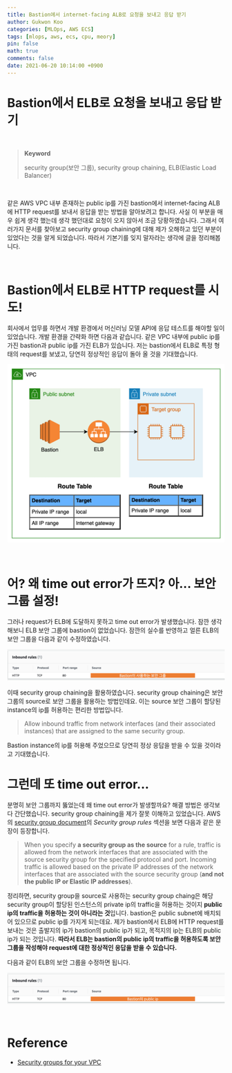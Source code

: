 ```yaml
---
title: Bastion에서 internet-facing ALB로 요청을 보내고 응답 받기
author: Gukwon Koo
categories: [MLOps, AWS ECS]
tags: [mlops, aws, ecs, cpu, meory]
pin: false
math: true
comments: false
date: 2021-06-20 10:14:00 +0900
---
```


# Bastion에서 ELB로 요청을 보내고 응답 받기

<br>

> **Keyword**
>
> security group(보안 그룹), security group chaining, ELB(Elastic Load Balancer)

<br>

같은 AWS VPC 내부 존재하는 public ip를 가진 bastion에서 internet-facing ALB에 HTTP request를 보내서 응답을 받는 방법을 알아보려고 합니다. 사실 이 부분을 매우 쉽게 생각 했는데 생각 했던대로 요청이 오지 않아서 조금 당황하였습니다. 그래서 여러가지 문서를 찾아보고 security group chaining에 대해 제가 오해하고 있던 부분이 있었다는 것을 알게 되었습니다. 따라서 기본기를 잊지 말자라는 생각에 글을 정리해봅니다.

<br>

# Bastion에서 ELB로 HTTP request를 시도!

회사에서 업무를 하면서 개발 환경에서 머신러닝 모델 API에 응답 테스트를 해야할 일이 있었습니다. 개발 환경을 간략화 하면 다음과 같습니다. 같은 VPC 내부에 public ip를 가진 bastion과 public ip를 가진 ELB가 있습니다. 저는 bastion에서 ELB로 특정 형태의 request를 보냈고, 당연히 정상적인 응답이 돌아 올 것을 기대했습니다.

![](/assets/img/post_img/bastion_ELB.png)

<br>

# 어? 왜 time out error가 뜨지? 아... 보안 그룹 설정!

그러나 request가 ELB에 도달하지 못하고 time out error가 발생했습니다. 잠깐 생각해보니 ELB 보안 그룹에 bastion이 없었습니다. 잠깐의 실수를 반영하고 얼른 ELB의 보안 그룹을 다음과 같이 수정하였습니다. 

![](/assets/img/post_img/ELB_SG.png)

이때 security group chaining을 활용하였습니다. security group chaining은 보안 그룹의 source로 보안 그룹을 활용하는 방법인데요. 이는 source 보안 그룹이 할당된 instance의 ip를 허용하는 편리한 방법입니다.

> Allow inbound traffic from network interfaces (and their associated instances) that are assigned to the same security group.

Bastion instance의 ip를 허용해 주었으므로 당연히 정상 응답을 받을 수 있을 것이라고 기대했습니다.

# 그런데 또 time out error...

분명히 보안 그룹까지 뚫었는데 왜 time out error가 발생할까요? 해결 방법은 생각보다 간단했습니다. security group chaining을 제가 잘못 이해하고 있었습니다. AWS의 [security group document](https://docs.aws.amazon.com/vpc/latest/userguide/VPC_SecurityGroups.html)의 *Security group rules* 섹션을 보면 다음과 같은 문장이 등장합니다.

> When you specify **a security group as the source** for a rule, traffic is allowed from the network interfaces that are associated with the source security group for the specified protocol and port. Incoming traffic is allowed based on the private IP addresses of the network interfaces that are associated with the source security group (**and not the public IP or Elastic IP addresses**). 

정리하면, security group을 source로 사용하는 security group chaing은 해당 security group이 할당된 인스턴스의 private ip의 traffic을 허용하는 것이지 **public ip의 traffic을 허용하는 것이 아니라는 것**입니다. bastion은 public subnet에 배치되어 있으므로 public ip를 가지게 되는데요. 제가 bastion에서 ELB에 HTTP request를 보내는 것은 출발지의 ip가 bastion의 public ip가 되고, 목적지의 ip는 ELB의 public ip가 되는 것입니다. **따라서 ELB는 bastion의 public ip의 traffic을 허용하도록 보안 그룹을 작성해야 request에 대한 정상적인 응답을 받을 수 있습니다.**

다음과 같이 ELB의 보안 그룹을 수정하면 됩니다.

![](/assets/img/post_img/bastion_ELB_public.png)

<br>

# Reference

- [Security groups for your VPC](https://docs.aws.amazon.com/vpc/latest/userguide/VPC_SecurityGroups.html)